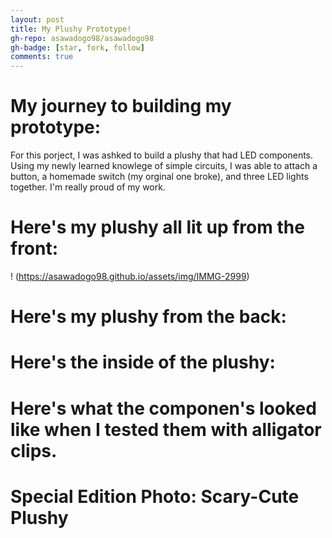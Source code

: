 ```yaml
---
layout: post
title: My Plushy Prototype!
gh-repo: asawadogo98/asawadogo98
gh-badge: [star, fork, follow]
comments: true
---
```

# My journey to building my prototype: 
 For this porject, I was ashked to build a plushy that had LED components. Using my newly learned knowlege of simple circuits, I was able to attach a button,  a homemade switch (my orginal one broke), and three LED lights together. I'm really proud of my work. 
# Here's my plushy all lit up from the front: 
! (https://asawadogo98.github.io/assets/img/IMMG-2999)
# Here's my plushy from the back:
# Here's the inside of the plushy:
# Here's what the componen's looked like when I tested them with  alligator clips.
# Special Edition Photo: Scary-Cute Plushy
